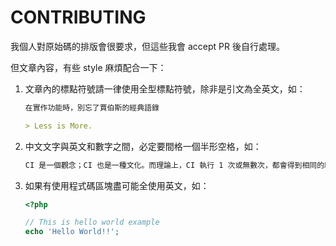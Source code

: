 # CONTRIBUTING

我個人對原始碼的排版會很要求，但這些我會 accept PR 後自行處理。

但文章內容，有些 style 麻煩配合一下：

1.  文章內的標點符號請一律使用全型標點符號，除非是引文為全英文，如：

    ```markdown
    在實作功能時，別忘了賈伯斯的經典語錄

    > Less is More.
    ```

2.  中文文字與英文和數字之間，必定要間格一個半形空格，如：

    ```markdown
    CI 是一個觀念；CI 也是一種文化。而理論上，CI 執行 1 次或無數次，都會得到相同的結果。
    ```

3.  如果有使用程式碼區塊盡可能全使用英文，如：

    ```php
    <?php

    // This is hello world example
    echo 'Hello World!!';
    ```
